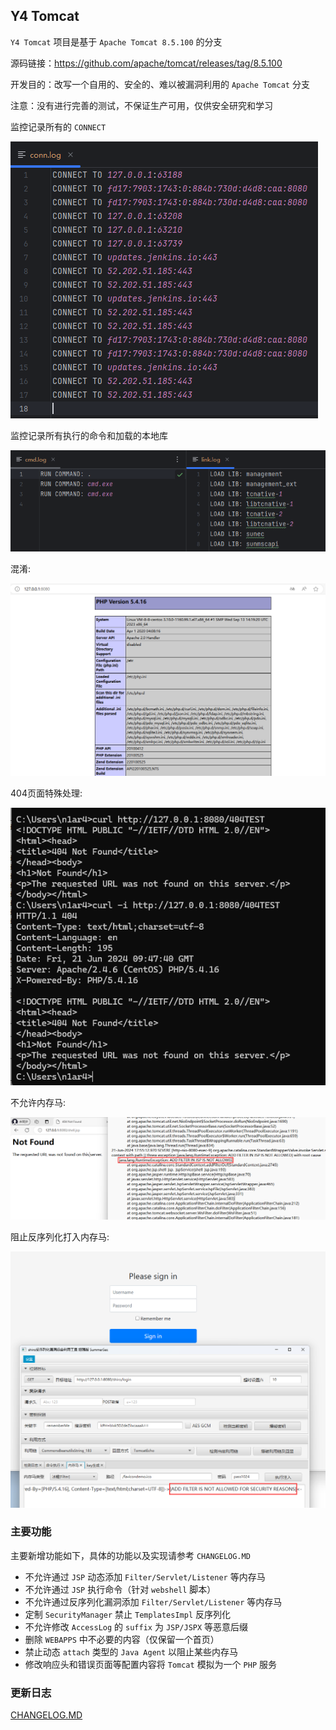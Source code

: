 ## Y4 Tomcat

`Y4 Tomcat` 项目是基于 `Apache Tomcat 8.5.100` 的分支

源码链接：https://github.com/apache/tomcat/releases/tag/8.5.100

开发目的：改写一个自用的、安全的、难以被漏洞利用的 `Apache Tomcat` 分支

注意：没有进行完善的测试，不保证生产可用，仅供安全研究和学习

监控记录所有的 `CONNECT`

![](img/005.png)

监控记录所有执行的命令和加载的本地库

![](img/006.png)

混淆:

![](img/001.png)

404页面特殊处理:

![](img/002.png)

不允许内存马:

![](img/003.png)

阻止反序列化打入内存马:

![](img/004.png)

### 主要功能

主要新增功能如下，具体的功能以及实现请参考 `CHANGELOG.MD`

- 不允许通过 `JSP` 动态添加 `Filter/Servlet/Listener` 等内存马
- 不允许通过 `JSP` 执行命令（针对 `webshell` 脚本）
- 不允许通过反序列化漏洞添加 `Filter/Servlet/Listener` 等内存马
- 定制 `SecurityManager` 禁止 `TemplatesImpl` 反序列化
- 不允许修改 `AccessLog` 的 `suffix` 为 `JSP/JSPX` 等恶意后缀
- 删除 `WEBAPPS` 中不必要的内容（仅保留一个首页）
- 禁止动态 `attach` 类型的 `Java Agent` 以阻止某些内存马
- 修改响应头和错误页面等配置内容将 `Tomcat` 模拟为一个 `PHP` 服务

### 更新日志

[CHANGELOG.MD](CHANGELOG.MD)